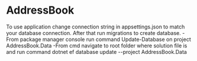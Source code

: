 # AddressBook

To use application change connection string in appsettings.json to match your database connection.
After that run migrations to create database. 
-From package manager console run command Update-Database on project AddressBook.Data
-From cmd navigate to root folder where solution file is and run command 
dotnet ef database update --project AddressBook.Data